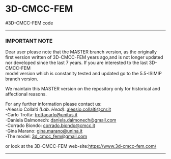 # 3D-CMCC-FEM
#3D-CMCC-FEM code 



--------------------------------------------------------------------------------------------------------------------

###                                            **IMPORTANT NOTE** 
                                            
                                             
  Dear user please note that the MASTER branch version, as the originally first version written of 3D-CMCC-FEM years 
  ago,and is not longer updated nor developed since the last 7 years. If you are interested to the last 3D-CMCC-FEM  
  model version which is constanlty tested and updated go to the 5.5-ISIMIP branch version.  
  
  We maintain this MASTER version on the repository only for historical and affectional reasons. 
  
  For any further information please contact us:  
  -Alessio Collalti *(Lab. Head)*: alessio.collalti@cnr.it  
  -Carlo Trotta: trottacarlo@unitus.it  
  -Daniela Dalmonech: daniela.dalmonech@gmail.com  
  -Corrado Biondo: corrado.biondo@cmcc.it  
  -Gina Marano: gina.marano@unina.it  
  -The model: 3d_cmcc_fem@gmail.com 
  
  
  or look at the 3D-CMCC-FEM web-site:https://www.3d-cmcc-fem.com/
                      
--------------------------------------------------------------------------------------------------------------------                      



                                             
